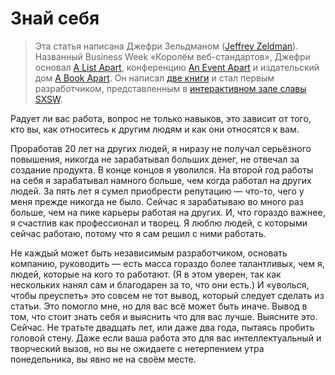 # Знай себя

> Эта статья написана Джефри Зельдманом ([Jeffrey Zeldman][2]). Названный Business Week «Королём веб-стандартов», Джефри основал [A List Apart][3], конференцию [An Event Apart][4] и издательский дом [A Book Apart][5]. Он написал [две книги][6] и стал первым разработчиком, представленным в [интерактивном зале славы SXSW][7]. 

Радует ли вас работа, вопрос не только навыков, это зависит от того, кто вы, как относитесь к другим людям и как они относятся к вам.

Проработав 20 лет на других людей, я ниразу не получал серьёзного повышения, никогда не зарабатывал больших денег, не отвечал за создание продукта. В конце концов я уволился. На второй год работы на себя я зарабатывал намного больше, чем когда работал на других людей. За пять лет я сумел приобрести репутацию — что-то, чего у меня прежде никогда не было. Сейчас я зарабатываю во много раз больше, чем на пике карьеры работая на других. И, что гораздо важнее, я счастлив как профессионал и творец. Я люблю людей, с которыми сейчас работаю, потому что я сам решил с ними работать.

Не каждый может быть независимым разработчиком, основать компанию, руководить — есть масса гораздо более талантливых, чем я, людей, которые на кого то работают. (Я в этом уверен, так как нескольких нанял сам и благодарен за то, что они есть.) И «уволься, чтобы преуспеть» это совсем не тот вывод, который следует сделать из статьи. Это помогло мне, но для вас всё может быть иначе. Вывод в том, что стоит знать себя и выяснить что для вас лучше. Выясните это. Сейчас. Не тратьте двадцать лет, или даже два года, пытаясь пробить головой стену. Даже если ваша работа это для вас интеллектуальный и творческий вызов, но вы не ожидаете с нетерпением утра понедельника, вы явно не на своём месте.


 [1]: img/author.jpg
 [2]: http://twitter.com/zeldman
 [3]: http://www.alistapart.com/
 [4]: http://aneventapart.com/
 [5]: http://abookapart.com/
 [6]: http://www.amazon.com/Jeffrey-Zeldman/e/B001IGLM52/ref=sr_tc_2_0?qid=1428563077&sr=1-2-ent
 [7]: http://sxsw.com/interactive/awards/hall-of-fame
